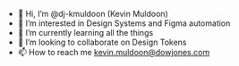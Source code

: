 - 👋 Hi, I’m @dj-kmuldoon (Kevin Muldoon)
- 👀 I’m interested in Design Systems and Figma automation
- 🌱 I’m currently learning all the things
- 💞️ I’m looking to collaborate on Design Tokens
- 📫 How to reach me kevin.muldoon@dowjones.com

<!---
dj-kmuldoon/dj-kmuldoon is a ✨ special ✨ repository because its `README.md` (this file) appears on your GitHub profile.
You can click the Preview link to take a look at your changes.
--->
